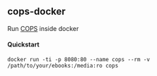 ## cops-docker

Run [COPS](https://github.com/seblucas/cops) inside docker

#### Quickstart

```
docker run -ti -p 8080:80 --name cops --rm -v /path/to/your/ebooks:/media:ro cops
```
